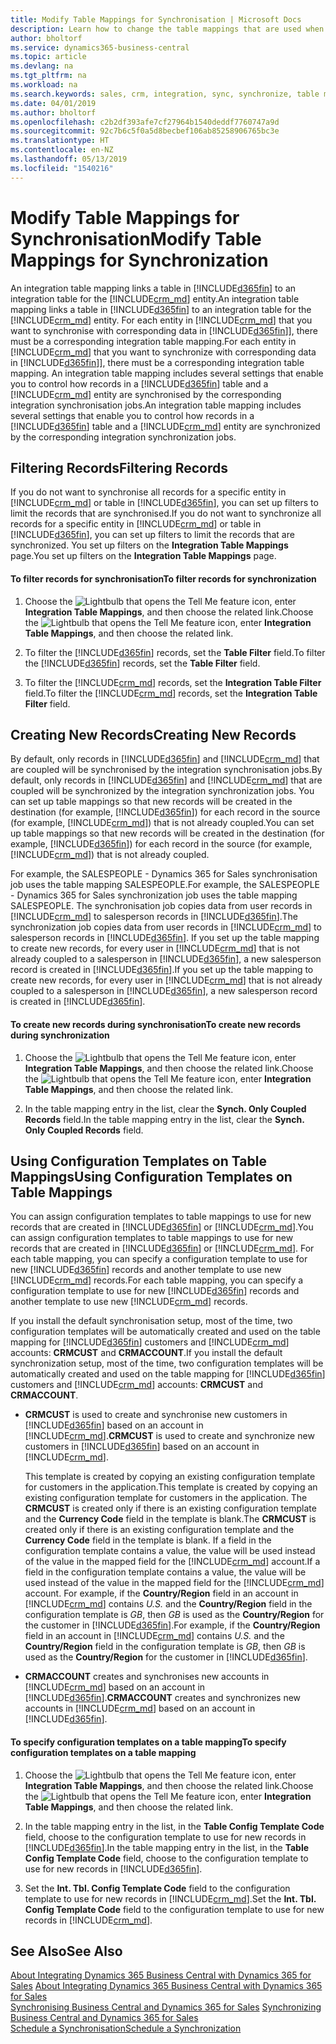 ```yaml
---
title: Modify Table Mappings for Synchronisation | Microsoft Docs
description: Learn how to change the table mappings that are used when synchronising data between Business Central and Dynamics 365 for Sales.
author: bholtorf
ms.service: dynamics365-business-central
ms.topic: article
ms.devlang: na
ms.tgt_pltfrm: na
ms.workload: na
ms.search.keywords: sales, crm, integration, sync, synchronize, table mapping
ms.date: 04/01/2019
ms.author: bholtorf
ms.openlocfilehash: c2b2df393afe7cf27964b1540deddf7760747a9d
ms.sourcegitcommit: 92c7b6c5f0a5d8becbef106ab85258906765bc3e
ms.translationtype: HT
ms.contentlocale: en-NZ
ms.lasthandoff: 05/13/2019
ms.locfileid: "1540216"
---
```

# <a name="modify-table-mappings-for-synchronization"></a><span data-ttu-id="14ac6-103">Modify Table Mappings for Synchronisation</span><span class="sxs-lookup"><span data-stu-id="14ac6-103">Modify Table Mappings for Synchronization</span></span>
<span data-ttu-id="14ac6-104">An integration table mapping links a table in [!INCLUDE[d365fin](includes/d365fin_md.md)] to an integration table for the [!INCLUDE[crm_md](includes/crm_md.md)] entity.</span><span class="sxs-lookup"><span data-stu-id="14ac6-104">An integration table mapping links a table in [!INCLUDE[d365fin](includes/d365fin_md.md)] to an integration table for the [!INCLUDE[crm_md](includes/crm_md.md)] entity.</span></span> <span data-ttu-id="14ac6-105">For each entity in [!INCLUDE[crm_md](includes/crm_md.md)] that you want to synchronise with corresponding data in [!INCLUDE[d365fin](includes/d365fin_md.md)]], there must be a corresponding integration table mapping.</span><span class="sxs-lookup"><span data-stu-id="14ac6-105">For each entity in [!INCLUDE[crm_md](includes/crm_md.md)] that you want to synchronize with corresponding data in [!INCLUDE[d365fin](includes/d365fin_md.md)]], there must be a corresponding integration table mapping.</span></span> <span data-ttu-id="14ac6-106">An integration table mapping includes several settings that enable you to control how records in a [!INCLUDE[d365fin](includes/d365fin_md.md)] table and a [!INCLUDE[crm_md](includes/crm_md.md)] entity are synchronised by the corresponding integration synchronisation jobs.</span><span class="sxs-lookup"><span data-stu-id="14ac6-106">An integration table mapping includes several settings that enable you to control how records in a [!INCLUDE[d365fin](includes/d365fin_md.md)] table and a [!INCLUDE[crm_md](includes/crm_md.md)] entity are synchronized by the corresponding integration synchronization jobs.</span></span>  

## <a name="filtering-records"></a><span data-ttu-id="14ac6-107">Filtering Records</span><span class="sxs-lookup"><span data-stu-id="14ac6-107">Filtering Records</span></span>  
 <span data-ttu-id="14ac6-108">If you do not want to synchronise all records for a specific entity in [!INCLUDE[crm_md](includes/crm_md.md)] or table in [!INCLUDE[d365fin](includes/d365fin_md.md)], you can set up filters to limit the records that are synchronised.</span><span class="sxs-lookup"><span data-stu-id="14ac6-108">If you do not want to synchronize all records for a specific entity in [!INCLUDE[crm_md](includes/crm_md.md)] or table in [!INCLUDE[d365fin](includes/d365fin_md.md)], you can set up filters to limit the records that are synchronized.</span></span> <span data-ttu-id="14ac6-109">You set up filters on the **Integration Table Mappings** page.</span><span class="sxs-lookup"><span data-stu-id="14ac6-109">You set up filters on the **Integration Table Mappings** page.</span></span>  

#### <a name="to-filter-records-for-synchronization"></a><span data-ttu-id="14ac6-110">To filter records for synchronisation</span><span class="sxs-lookup"><span data-stu-id="14ac6-110">To filter records for synchronization</span></span>  
1. <span data-ttu-id="14ac6-111">Choose the ![Lightbulb that opens the Tell Me feature](media/ui-search/search_small.png "Tell me what you want to do") icon, enter **Integration Table Mappings**, and then choose the related link.</span><span class="sxs-lookup"><span data-stu-id="14ac6-111">Choose the ![Lightbulb that opens the Tell Me feature](media/ui-search/search_small.png "Tell me what you want to do") icon, enter **Integration Table Mappings**, and then choose the related link.</span></span>

2.  <span data-ttu-id="14ac6-112">To filter the [!INCLUDE[d365fin](includes/d365fin_md.md)] records, set the **Table Filter** field.</span><span class="sxs-lookup"><span data-stu-id="14ac6-112">To filter the [!INCLUDE[d365fin](includes/d365fin_md.md)] records, set the **Table Filter** field.</span></span>  

3.  <span data-ttu-id="14ac6-113">To filter the [!INCLUDE[crm_md](includes/crm_md.md)] records, set the **Integration Table Filter** field.</span><span class="sxs-lookup"><span data-stu-id="14ac6-113">To filter the [!INCLUDE[crm_md](includes/crm_md.md)] records, set the **Integration Table Filter** field.</span></span>  

## <a name="creating-new-records"></a><span data-ttu-id="14ac6-114">Creating New Records</span><span class="sxs-lookup"><span data-stu-id="14ac6-114">Creating New Records</span></span>  
 <span data-ttu-id="14ac6-115">By default, only records in [!INCLUDE[d365fin](includes/d365fin_md.md)] and [!INCLUDE[crm_md](includes/crm_md.md)] that are coupled will be synchronised by the integration synchronisation jobs.</span><span class="sxs-lookup"><span data-stu-id="14ac6-115">By default, only records in [!INCLUDE[d365fin](includes/d365fin_md.md)] and [!INCLUDE[crm_md](includes/crm_md.md)] that are coupled will be synchronized by the integration synchronization jobs.</span></span> <span data-ttu-id="14ac6-116">You can set up table mappings so that new records will be created in the destination (for example, [!INCLUDE[d365fin](includes/d365fin_md.md)]) for each record in the source (for example, [!INCLUDE[crm_md](includes/crm_md.md)]) that is not already coupled.</span><span class="sxs-lookup"><span data-stu-id="14ac6-116">You can set up table mappings so that new records will be created in the destination (for example, [!INCLUDE[d365fin](includes/d365fin_md.md)]) for each record in the source (for example, [!INCLUDE[crm_md](includes/crm_md.md)]) that is not already coupled.</span></span>  

 <span data-ttu-id="14ac6-117">For example, the SALESPEOPLE - Dynamics 365 for Sales synchronisation job uses the table mapping SALESPEOPLE.</span><span class="sxs-lookup"><span data-stu-id="14ac6-117">For example, the SALESPEOPLE - Dynamics 365 for Sales synchronization job uses the table mapping SALESPEOPLE.</span></span> <span data-ttu-id="14ac6-118">The synchronisation job copies data from user records in [!INCLUDE[crm_md](includes/crm_md.md)] to salesperson records in [!INCLUDE[d365fin](includes/d365fin_md.md)].</span><span class="sxs-lookup"><span data-stu-id="14ac6-118">The synchronization job copies data from user records in [!INCLUDE[crm_md](includes/crm_md.md)] to salesperson records in [!INCLUDE[d365fin](includes/d365fin_md.md)].</span></span> <span data-ttu-id="14ac6-119">If you set up the table mapping to create new records, for every user in [!INCLUDE[crm_md](includes/crm_md.md)] that is not already coupled to a salesperson in [!INCLUDE[d365fin](includes/d365fin_md.md)], a new salesperson record is created in [!INCLUDE[d365fin](includes/d365fin_md.md)].</span><span class="sxs-lookup"><span data-stu-id="14ac6-119">If you set up the table mapping to create new records, for every user in [!INCLUDE[crm_md](includes/crm_md.md)] that is not already coupled to a salesperson in [!INCLUDE[d365fin](includes/d365fin_md.md)], a new salesperson record is created in [!INCLUDE[d365fin](includes/d365fin_md.md)].</span></span>  

#### <a name="to-create-new-records-during-synchronization"></a><span data-ttu-id="14ac6-120">To create new records during synchronisation</span><span class="sxs-lookup"><span data-stu-id="14ac6-120">To create new records during synchronization</span></span>  
1. <span data-ttu-id="14ac6-121">Choose the ![Lightbulb that opens the Tell Me feature](media/ui-search/search_small.png "Tell me what you want to do") icon, enter **Integration Table Mappings**, and then choose the related link.</span><span class="sxs-lookup"><span data-stu-id="14ac6-121">Choose the ![Lightbulb that opens the Tell Me feature](media/ui-search/search_small.png "Tell me what you want to do") icon, enter **Integration Table Mappings**, and then choose the related link.</span></span>

2.  <span data-ttu-id="14ac6-122">In the table mapping entry in the list, clear the **Synch. Only Coupled Records** field.</span><span class="sxs-lookup"><span data-stu-id="14ac6-122">In the table mapping entry in the list, clear the **Synch. Only Coupled Records** field.</span></span>  

## <a name="using-configuration-templates-on-table-mappings"></a><span data-ttu-id="14ac6-123">Using Configuration Templates on Table Mappings</span><span class="sxs-lookup"><span data-stu-id="14ac6-123">Using Configuration Templates on Table Mappings</span></span>
<span data-ttu-id="14ac6-124">You can assign configuration templates to table mappings to use for new records that are created in [!INCLUDE[d365fin](includes/d365fin_md.md)] or [!INCLUDE[crm_md](includes/crm_md.md)].</span><span class="sxs-lookup"><span data-stu-id="14ac6-124">You can assign configuration templates to table mappings to use for new records that are created in [!INCLUDE[d365fin](includes/d365fin_md.md)] or [!INCLUDE[crm_md](includes/crm_md.md)].</span></span> <span data-ttu-id="14ac6-125">For each table mapping, you can specify a configuration template to use for new [!INCLUDE[d365fin](includes/d365fin_md.md)] records and another template to use new [!INCLUDE[crm_md](includes/crm_md.md)] records.</span><span class="sxs-lookup"><span data-stu-id="14ac6-125">For each table mapping, you can specify a configuration template to use for new [!INCLUDE[d365fin](includes/d365fin_md.md)] records and another template to use new [!INCLUDE[crm_md](includes/crm_md.md)] records.</span></span>  

<span data-ttu-id="14ac6-126">If you install the default synchronisation setup, most of the time, two configuration templates will be automatically created and used on the table mapping for [!INCLUDE[d365fin](includes/d365fin_md.md)] customers and [!INCLUDE[crm_md](includes/crm_md.md)] accounts: **CRMCUST** and **CRMACCOUNT**.</span><span class="sxs-lookup"><span data-stu-id="14ac6-126">If you install the default synchronization setup, most of the time, two configuration templates will be automatically created and used on the table mapping for [!INCLUDE[d365fin](includes/d365fin_md.md)] customers and [!INCLUDE[crm_md](includes/crm_md.md)] accounts: **CRMCUST** and **CRMACCOUNT**.</span></span>  

-   <span data-ttu-id="14ac6-127">**CRMCUST** is used to create and synchronise new customers in [!INCLUDE[d365fin](includes/d365fin_md.md)] based on an account in [!INCLUDE[crm_md](includes/crm_md.md)].</span><span class="sxs-lookup"><span data-stu-id="14ac6-127">**CRMCUST** is used to create and synchronize new customers in [!INCLUDE[d365fin](includes/d365fin_md.md)] based on an account in [!INCLUDE[crm_md](includes/crm_md.md)].</span></span>  

     <span data-ttu-id="14ac6-128">This template is created by copying an existing configuration template for customers in the application.</span><span class="sxs-lookup"><span data-stu-id="14ac6-128">This template is created by copying an existing configuration template for customers in the application.</span></span> <span data-ttu-id="14ac6-129">The **CRMCUST** is created only if there is an existing configuration template and the **Currency Code** field in the template is blank.</span><span class="sxs-lookup"><span data-stu-id="14ac6-129">The **CRMCUST** is created only if there is an existing configuration template and the **Currency Code** field in the template is blank.</span></span> <span data-ttu-id="14ac6-130">If a field in the configuration template contains a value, the value will be used instead of the value in the mapped field for the [!INCLUDE[crm_md](includes/crm_md.md)] account.</span><span class="sxs-lookup"><span data-stu-id="14ac6-130">If a field in the configuration template contains a value, the value will be used instead of the value in the mapped field for the [!INCLUDE[crm_md](includes/crm_md.md)] account.</span></span> <span data-ttu-id="14ac6-131">For example, if the **Country/Region** field in an account in [!INCLUDE[crm_md](includes/crm_md.md)] contains *U.S.* and the **Country/Region** field in the configuration template is *GB*, then *GB* is used as the **Country/Region** for the customer in [!INCLUDE[d365fin](includes/d365fin_md.md)].</span><span class="sxs-lookup"><span data-stu-id="14ac6-131">For example, if the **Country/Region** field in an account in [!INCLUDE[crm_md](includes/crm_md.md)] contains *U.S.* and the **Country/Region** field in the configuration template is *GB*, then *GB* is used as the **Country/Region** for the customer in [!INCLUDE[d365fin](includes/d365fin_md.md)].</span></span>  

-   <span data-ttu-id="14ac6-132">**CRMACCOUNT** creates and synchronises new accounts in [!INCLUDE[crm_md](includes/crm_md.md)] based on an account in [!INCLUDE[d365fin](includes/d365fin_md.md)].</span><span class="sxs-lookup"><span data-stu-id="14ac6-132">**CRMACCOUNT** creates and synchronizes new accounts in [!INCLUDE[crm_md](includes/crm_md.md)] based on an account in [!INCLUDE[d365fin](includes/d365fin_md.md)].</span></span>  

#### <a name="to-specify-configuration-templates-on-a-table-mapping"></a><span data-ttu-id="14ac6-133">To specify configuration templates on a table mapping</span><span class="sxs-lookup"><span data-stu-id="14ac6-133">To specify configuration templates on a table mapping</span></span>  
1. <span data-ttu-id="14ac6-134">Choose the ![Lightbulb that opens the Tell Me feature](media/ui-search/search_small.png "Tell me what you want to do") icon, enter **Integration Table Mappings**, and then choose the related link.</span><span class="sxs-lookup"><span data-stu-id="14ac6-134">Choose the ![Lightbulb that opens the Tell Me feature](media/ui-search/search_small.png "Tell me what you want to do") icon, enter **Integration Table Mappings**, and then choose the related link.</span></span>

2.  <span data-ttu-id="14ac6-135">In the table mapping entry in the list, in the **Table Config Template Code** field, choose to the configuration template to use for new records in [!INCLUDE[d365fin](includes/d365fin_md.md)].</span><span class="sxs-lookup"><span data-stu-id="14ac6-135">In the table mapping entry in the list, in the **Table Config Template Code** field, choose to the configuration template to use for new records in [!INCLUDE[d365fin](includes/d365fin_md.md)].</span></span>  

3.  <span data-ttu-id="14ac6-136">Set the **Int. Tbl. Config Template Code** field to the configuration template to use for new records in [!INCLUDE[crm_md](includes/crm_md.md)].</span><span class="sxs-lookup"><span data-stu-id="14ac6-136">Set the **Int. Tbl. Config Template Code** field to the configuration template to use for new records in [!INCLUDE[crm_md](includes/crm_md.md)].</span></span>

## <a name="see-also"></a><span data-ttu-id="14ac6-137">See Also</span><span class="sxs-lookup"><span data-stu-id="14ac6-137">See Also</span></span>  
<span data-ttu-id="14ac6-138">[About Integrating Dynamics 365 Business Central with Dynamics 365 for Sales](admin-prepare-dynamics-365-for-sales-for-integration.md ) </span><span class="sxs-lookup"><span data-stu-id="14ac6-138">[About Integrating Dynamics 365 Business Central with Dynamics 365 for Sales](admin-prepare-dynamics-365-for-sales-for-integration.md ) </span></span>  
<span data-ttu-id="14ac6-139">[Synchronising Business Central and Dynamics 365 for Sales](admin-synchronizing-business-central-and-sales.md) </span><span class="sxs-lookup"><span data-stu-id="14ac6-139">[Synchronizing Business Central and Dynamics 365 for Sales](admin-synchronizing-business-central-and-sales.md) </span></span>  
[<span data-ttu-id="14ac6-140">Schedule a Synchronisation</span><span class="sxs-lookup"><span data-stu-id="14ac6-140">Schedule a Synchronization</span></span>](admin-scheduled-synchronization-using-the-synchronization-job-queue-entries.md)  
